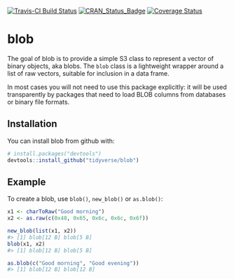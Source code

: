 
[![Travis-CI Build Status](https://travis-ci.org/tidyverse/blob.svg?branch=master)](https://travis-ci.org/tidyverse/blob) [![CRAN\_Status\_Badge](http://www.r-pkg.org/badges/version/blob)](https://cran.r-project.org/package=blob) [![Coverage Status](https://img.shields.io/codecov/c/github/tidyverse/blob/master.svg)](https://codecov.io/github/tidyverse/blob?branch=master)

<!-- README.md is generated from README.Rmd. Please edit that file -->
blob
====

The goal of blob is to provide a simple S3 class to represent a vector of binary objects, aka blobs. The `blob` class is a lightweight wrapper around a list of raw vectors, suitable for inclusion in a data frame.

In most cases you will not need to use this package explicitly: it will be used transparently by packages that need to load BLOB columns from databases or binary file formats.

Installation
------------

You can install blob from github with:

``` r
# install.packages("devtools")
devtools::install_github("tidyverse/blob")
```

Example
-------

To create a blob, use `blob()`, `new_blob()` or `as.blob()`:

``` r
x1 <- charToRaw("Good morning")
x2 <- as.raw(c(0x48, 0x65, 0x6c, 0x6c, 0x6f))

new_blob(list(x1, x2))
#> [1] blob[12 B] blob[5 B]
blob(x1, x2)
#> [1] blob[12 B] blob[5 B]

as.blob(c("Good morning", "Good evening"))
#> [1] blob[12 B] blob[12 B]
```
